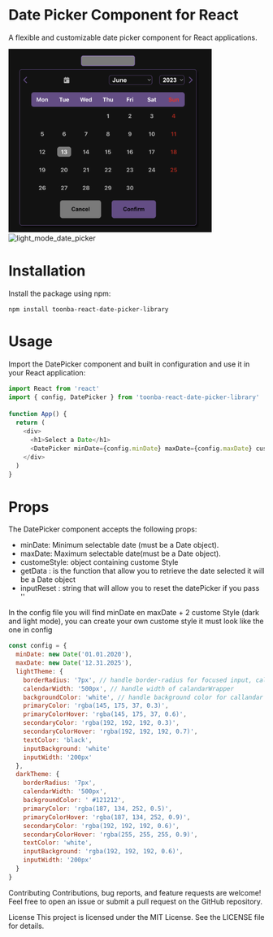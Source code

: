 # Date Picker Component for React

A flexible and customizable date picker component for React applications.

<img width="400" alt="dark_mode_date_picker" src="./src/Asset/dark_mode_date_picker.png">
<img width="400" alt="light_mode_date_picker" src="./src/Asset/light_mode_date_picker">

# Installation

Install the package using npm:

```
npm install toonba-react-date-picker-library
```

# Usage

Import the DatePicker component and built in configuration and use it in your React application:

```js
import React from 'react'
import { config, DatePicker } from 'toonba-react-date-picker-library'

function App() {
  return (
    <div>
      <h1>Select a Date</h1>
      <DatePicker minDate={config.minDate} maxDate={config.maxDate} customStyle={config.lightTheme} getData={yourCustomeFunction} inputReset={yourReset} />
    </div>
  )
}
```

# Props

The DatePicker component accepts the following props:

<ul>
  <li>minDate: Minimum selectable date (must be a Date object).</li>
  <li>maxDate: Maximum selectable date(must be a Date object).</li>
  <li>customeStyle: object containing custome Style</li>
  <li>getData : is the function that allow you to retrieve the date selected it will be a Date object</li>
  <li>inputReset : string that will allow you to reset the datePicker if you pass '' </li>
</ul>

In the config file you will find minDate en maxDate + 2 custome Style (dark and light mode), you can create your own custome style it must look like the one in config

```js
const config = {
  minDate: new Date('01.01.2020'),
  maxDate: new Date('12.31.2025'),
  lightTheme: {
    borderRadius: '7px', // handle border-radius for focused input, calendar Wrapper, select input, current day
    calendarWidth: '500px', // handle width of calandarWrapper
    backgroundColor: 'white', // handle background color for callandar Wrapper, select and input
    primaryColor: 'rgba(145, 175, 37, 0.3)',
    primaryColorHover: 'rgba(145, 175, 37, 0.6)',
    secondaryColor: 'rgba(192, 192, 192, 0.3)',
    secondaryColorHover: 'rgba(192, 192, 192, 0.7)',
    textColor: 'black',
    inputBackground: 'white'
    inputWidth: '200px'
  },
  darkTheme: {
    borderRadius: '7px',
    calendarWidth: '500px',
    backgroundColor: ' #121212',
    primaryColor: 'rgba(187, 134, 252, 0.5)',
    primaryColorHover: 'rgba(187, 134, 252, 0.9)',
    secondaryColor: 'rgba(192, 192, 192, 0.6)',
    secondaryColorHover: 'rgba(255, 255, 255, 0.9)',
    textColor: 'white',
    inputBackground: 'rgba(192, 192, 192, 0.6)',
    inputWidth: '200px'
  }
}
```

Contributing
Contributions, bug reports, and feature requests are welcome! Feel free to open an issue or submit a pull request on the GitHub repository.

License
This project is licensed under the MIT License. See the LICENSE file for details.
